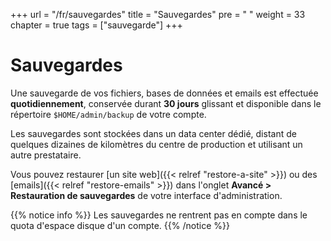+++
url = "/fr/sauvegardes"
title = "Sauvegardes"
pre = "<i class='fas fa-fw fa-history'></i> "
weight = 33
chapter = true
tags = ["sauvegarde"]
+++

# Sauvegardes

Une sauvegarde de vos fichiers, bases de données et emails est effectuée **quotidiennement**, conservée durant **30 jours**  glissant et disponible dans le répertoire `$HOME/admin/backup` de votre compte.

Les sauvegardes sont stockées dans un data center dédié, distant de quelques dizaines de kilomètres du centre de production et utilisant un autre prestataire.

Vous pouvez restaurer [un site web]({{< relref "restore-a-site" >}}) ou des [emails]({{< relref "restore-emails" >}}) dans l'onglet **Avancé > Restauration de sauvegardes** de votre interface d'administration.

{{% notice info %}}
Les sauvegardes ne rentrent pas en compte dans le quota d'espace disque d'un compte.
{{% /notice %}}

